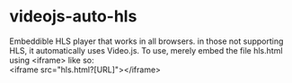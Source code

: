 # videojs-auto-hls
Embeddible HLS player that works in all browsers. in those not supporting HLS, it automatically uses Video.js. To use, merely embed the file hls.html using &lt;iframe> like so:
<br />
&lt;iframe src="hls.html?[URL]">&lt;/iframe>
